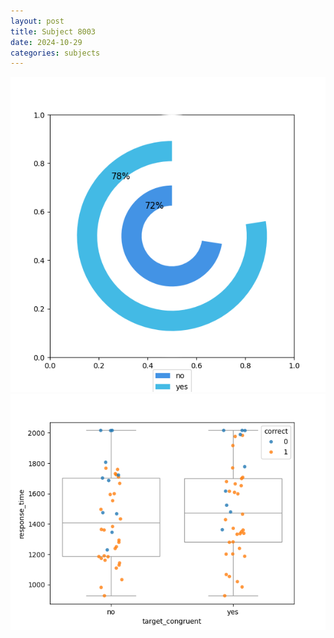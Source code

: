```yaml
---
layout: post
title: Subject 8003
date: 2024-10-29
categories: subjects
---
```


![](data/8003/run-4/8003_accuracy_target_congruence.png)
![](data/8003/run-4/8003_rt_congruence.png)

